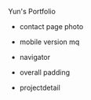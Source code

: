 Yun's Portfolio

- contact page photo

- mobile version mq
- navigator
- overall padding
- projectdetail

